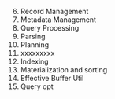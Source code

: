 6. Record Management
7. Metadata Management
8. Query Processing
9. Parsing
10. Planning
11. xxxxxxxxx
12. Indexing
13. Materialization and sorting
14. Effective Buffer Util
15. Query opt
